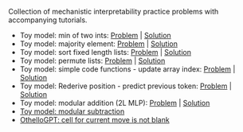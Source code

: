 Collection of mechanistic interpretability practice problems with accompanying tutorials.

* Toy model: min of two ints: [Problem](https://colab.research.google.com/github/ckkissane/mech-interp-practice/blob/main/problems/min_of_two_ints_problem.ipynb) | [Solution](https://colab.research.google.com/github/ckkissane/mech-interp-practice/blob/main/tutorials/min_of_two_ints_tutorial.ipynb)
* Toy model: majority element: [Problem](https://colab.research.google.com/github/ckkissane/mech-interp-practice/blob/main/problems/majority_element_problem.ipynb) | [Solution](https://colab.research.google.com/github/ckkissane/mech-interp-practice/blob/main/tutorials/majority_element_tutorial.ipynb)
* Toy model: sort fixed length lists: [Problem](https://colab.research.google.com/github/ckkissane/mech-interp-practice/blob/main/problems/sort_fixed_len_list_problem.ipynb) | [Solution](https://colab.research.google.com/github/ckkissane/mech-interp-practice/blob/main/tutorials/sort_fixed_len_list_tutorial.ipynb)
* Toy model: permute lists: [Problem](https://colab.research.google.com/github/ckkissane/mech-interp-practice/blob/main/problems/permute_lists_problem.ipynb) | [Solution](https://colab.research.google.com/github/ckkissane/mech-interp-practice/blob/main/tutorials/permute_lists_tutorial.ipynb)
* Toy model: simple code functions - update array index: [Problem](https://colab.research.google.com/github/ckkissane/mech-interp-practice/blob/main/problems/array_indexing_problem.ipynb) | [Solution](https://colab.research.google.com/github/ckkissane/mech-interp-practice/blob/main/tutorials/array_indexing_tutorial.ipynb)
* Toy model: Rederive position - predict previous token: [Problem](https://colab.research.google.com/github/ckkissane/mech-interp-practice/blob/main/problems/rederive_positions_problem.ipynb) | [Solution](https://colab.research.google.com/github/ckkissane/mech-interp-practice/blob/main/tutorials/rederive_positions_tutorial.ipynb)
* Toy model: modular addition (2L MLP): [Problem](https://colab.research.google.com/github/ckkissane/mech-interp-practice/blob/main/problems/modular_addition_2L_mlp_problem.ipynb) | [Solution](https://colab.research.google.com/github/ckkissane/mech-interp-practice/blob/main/tutorials/modular_addition_2L_mlp_tutorial.ipynb)
* [Toy model: modular subtraction](https://colab.research.google.com/github/ckkissane/mech-interp-practice/blob/main/tutorials/modular_subtraction_tutorial.ipynb)
* [OthelloGPT: cell for current move is not blank](https://colab.research.google.com/github/ckkissane/mech-interp-practice/blob/main/tutorials/OthelloGPT_current_cell_not_blank_tutorial.ipynb)
